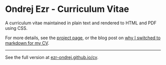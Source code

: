 # Ondrej Ezr - Curriculum Vitae

A curriculum vitae maintained in plain text and rendered to HTML and PDF using CSS.

For more details, see the [project page](http://elipapa.github.io/markdown-cv), or the blog post on [why I switched to markdown for my CV](http://elipapa.github.io/blog/why-i-switched-to-markdown-for-my-cv.html).

***

See the full version at [ezr-ondrej.github.io/cv](ezr-ondrej.github.io/cv).